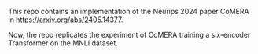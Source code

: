 This repo contains an implementation of the Neurips 2024 paper CoMERA in https://arxiv.org/abs/2405.14377. 

Now, the repo replicates the experiment of CoMERA training a six-encoder Transformer on the MNLI dataset.
